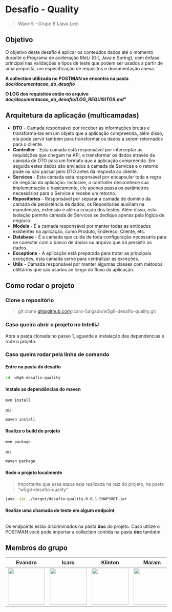 # Desafio - Quality
> Wave 5 - Grupo 6 (Java Lee)

## Objetivo
O objetivo deste desafio é aplicar os conteúdos dados até o momento durante o
Programa de aceleração MeLi (Git, Java e Spring), com ênfase principal nas validações e
tipos de teste que podem ser usados a partir de uma proposta, um especificação de
requisitos e documentação anexa.

**A collection utilizada no POSTMAN se encontra na pasta *doc/documentacao_do_desafio***

**O LOG dos requisitos estão no arquivo *doc/documentacao_do_desafio/LOG_REQUISITOS.md"***

## Arquitetura da aplicação (multicamadas)
- **DTO** - Camada responsável por receber as informações brutas e transforma-las em um objeto que a aplicação compreenda, além disso, ela pode servir também para transformar os dados a serem retornados para o cliente.
- **Controller** - Esta camada está responsável por interceptar as requisições que chegam na API, e transformar os dados através da camada de DTO para um formato que a aplicação compreenda. Em seguida estes dados são enviados à camada de Services e o retorno pode ou não passar pelo DTO antes da resposta ao cliente.
- **Services** - Esta camada está responsável por encapsular toda a regra de negócio da aplicação. Inclusive, o controller desconhece sua implementação e basicamente, ele apenas passa os parâmetros necessários para o Service e recebe um retorno.
- **Repositories** - Responsável por separar a camada de domínio da camada de persistência de dados, os Repositories auxiliam na manutenção, extensão e até na criação dos testes. Além disso, esta isolação permite camada de Services se dedique apenas pela lógica de negócio.
- **Models** - É a camada responsável por manter todas as entidades existentes na aplicação, como Produto, Endereço, Cliente, etc.
- **Database** - É a camada que cuida de toda configuração necessária para se conectar com o banco de dados ou arquivo que irá persistir os dados.
- **Exceptions** - A aplicação está preparada para tratar as principais exceções, esta camada serve para centralizar as exceções.
- **Utils** - Camada responsável por manter algumas classes com métodos utilitários que são usados ao longo do fluxo da aplicação.

## Como rodar o projeto

### Clone o repositório
> git clone git@github.com:Icaro-Salgado/w5g6-desafio-quality.git

### Caso queira abrir o projeto no IntelliJ

Abra a pasta clonada no passo 1, aguarde a instalação das dependencias e rode o projeto.

### Caso queira rodar pela linha de comando

#### Entre na pasta do desafio
``` sh
cd  w5g6-desafio-quality 
```
#### Instale as dependências do maven
``` sh
mvn install
```
ou
``` sh
maven install
```

#### Realize o build do projeto
``` sh
mvn package
```
ou
``` sh
maven package
```

#### Rode o projeto localmente
> Importante que essa etapa seja realizada na raiz do projeto, na pasta "w5g6-desafio-quality"

``` sh
java -jar ./target/desafio-quality-0.0.1-SNAPSHOT.jar
```

#### Realize uma chamada de teste em algum endpoint
``` sh

```

Os endpoints estão discriminados na pasta **doc** do projeto.
Caso utilize o POSTMAN você pode importar a collection contida na pasta **doc** também.


## Membros do grupo
| Evandro | Icaro | Klinton | Maram |Paulo| Pedro | Thainan |
| :---: | :---: | :---: | :---: |:---: | :---: | :---: |
| [<img src="https://avatars.githubusercontent.com/u/39993682?v=4" width=115><br><sub></sub>](https://github.com/evandrosutil)|[<img src="https://avatars.githubusercontent.com/u/101267189?v=4" width=115><br><sub></sub>](https://github.com/Icaro-Salgado) |[<img src="https://avatars.githubusercontent.com/u/97066287?v=4" width=115><br><sub></sub>](https://github.com/MeliKlin) |[<img src="https://avatars.githubusercontent.com/u/80549051?v=4" width=115><br><sub></sub>](https://github.com/maranbrasil) |[<img src="https://avatars.githubusercontent.com/u/101268601?v=4" width=115><br><sub></sub>](https://github.com/Paulorlima) |[<img src="https://avatars.githubusercontent.com/u/73892750?v=4" width=115><br><sub></sub>](https://github.com/pedroLSoares) |[<img src="https://avatars.githubusercontent.com/u/101267217?v=4" width=115><br><sub></sub>](https://github.com/ThainanEsteves) 